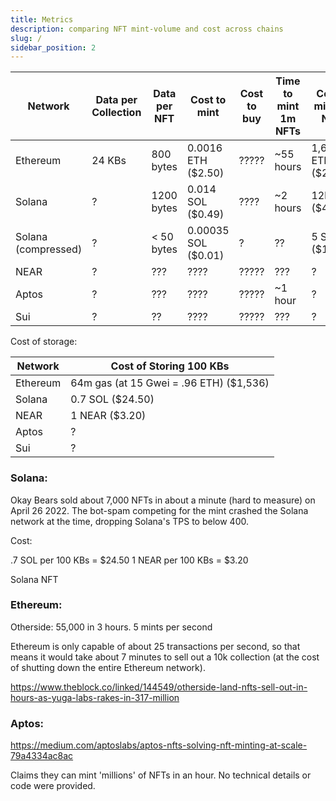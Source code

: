 ```yaml
---
title: Metrics
description: comparing NFT mint-volume and cost across chains
slug: /
sidebar_position: 2
---
```


| Network             | Data per Collection | Data per NFT | Cost to mint        | Cost to buy | Time to mint 1m NFTs | Cost to mint 1m NFTs |
| ------------------- | ------------------- | ------------ | ------------------- | ----------- | -------------------- | -------------------- |
| Ethereum            | 24 KBs              | 800 bytes    | 0.0016 ETH ($2.50)  | ?????       | ~55 hours            | 1,600 ETH ($2.56m)   |
| Solana              | ?                   | 1200 bytes   | 0.014 SOL ($0.49)   | ????        | ~2 hours             | 12k SOL ($420k)      |
| Solana (compressed) | ?                   | < 50 bytes   | 0.00035 SOL ($0.01) | ?           | ??                   | 5 SOL ($175)         |
| NEAR                | ?                   | ???          | ????                | ?????       | ???                  | ?                    |
| Aptos               | ?                   | ???          | ????                | ?????       | ~1 hour              | ?                    |
| Sui                 | ?                   | ??           | ????                | ?????       | ???                  | ?                    |

Cost of storage:

| Network  | Cost of Storing 100 KBs                 |
| -------- | --------------------------------------- |
| Ethereum | 64m gas (at 15 Gwei = .96 ETH) ($1,536) |
| Solana   | 0.7 SOL ($24.50)                        |
| NEAR     | 1 NEAR ($3.20)                          |
| Aptos    | ?                                       |
| Sui      | ?                                       |

### Solana:

Okay Bears sold about 7,000 NFTs in about a minute (hard to measure) on April 26 2022. The bot-spam competing for the mint crashed the Solana network at the time, dropping Solana's TPS to below 400.

Cost:

.7 SOL per 100 KBs = $24.50
1 NEAR per 100 KBs = $3.20

Solana NFT

### Ethereum:

Otherside: 55,000 in 3 hours.
5 mints per second

Ethereum is only capable of about 25 transactions per second, so that means it would take about 7 minutes to sell out a 10k collection (at the cost of shutting down the entire Ethereum network).

https://www.theblock.co/linked/144549/otherside-land-nfts-sell-out-in-hours-as-yuga-labs-rakes-in-317-million

### Aptos:

https://medium.com/aptoslabs/aptos-nfts-solving-nft-minting-at-scale-79a4334ac8ac

Claims they can mint 'millions' of NFTs in an hour. No technical details or code were provided.
